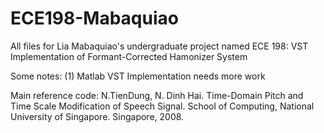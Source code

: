 # ECE198-Mabaquiao
All files for Lia Mabaquiao's undergraduate project named
ECE 198: VST Implementation of Formant-Corrected Hamonizer System

Some notes:
(1) Matlab VST Implementation needs more work

Main reference code:
N.TienDung, N. Dinh Hai. Time-Domain Pitch and Time Scale Modification of Speech Signal. School
of Computing, National University of Singapore. Singapore, 2008.
